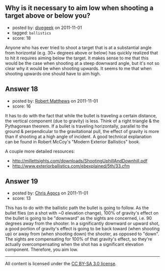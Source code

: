 ## Why is it necessary to aim low when shooting a target above or below you?

- posted by: [divegeek](https://stackexchange.com/users/-1/29-divegeek) on 2011-11-01
- tagged: `ballistics`
- score: 18

Anyone who has ever tried to shoot a target that is at a substantial angle from horizontal (e.g. 30+ degrees above or below) has quickly realized that to hit it requires aiming below the target.  It makes sense to me that this would be the case when shooting at a steep downward angle, but it's not so clear why it would be when shooting upwards.  It seems to me that when shooting upwards one should have to aim high.


## Answer 18

- posted by: [Robert Matthews](https://stackexchange.com/users/-1/27-robert-matthews) on 2011-11-01
- score: 16

It has to do with the fact that while the bullet is traveling a certain distance, the vertical component (due to gravity) is less.  Think of a right triangle & the Pythagorean theorem.  If a bullet is traveling horizontally, parallel to the ground & perpendicular to the gravitational pull, the effect of gravity is more than if shooting at a high angle of incident. A good technical explanation can be found in Robert McCoy's "Modern Exterior Ballistics" book.

A couple more detailed resources:

- http://millettsights.com/downloads/ShootingUphillAndDownhill.pdf
- http://www.exteriorballistics.com/ebexplained/5th/33.cfm


## Answer 19

- posted by: [Chris Agocs](https://stackexchange.com/users/-1/12-chris-agocs) on 2011-11-01
- score: 13

This has to do with the ballistic path the bullet is going to follow. As the bullet flies (on a shot with ~0 elevation change), 100% of gravity's effect on the bullet is going to be "downward" as the sights are concerned, i.e. 90 degrees away from the shooter. In a significantly downward or upward shot, a good portion of gravity's effect is going to be back toward (when shooting up) or away from (when shooting down) the shooter, as opposed to "down". The sights are compensating for 100% of that gravity's effect, so they're actually overcompensating when the shot has a significant elevation component. Therefore, you aim low.



---

All content is licensed under the [CC BY-SA 3.0 license](https://creativecommons.org/licenses/by-sa/3.0/).
